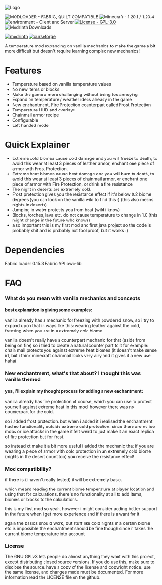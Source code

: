![Logo](https://cdn.modrinth.com/data/ElQgDJsn/images/abf9b0b63c169d0c356a063c072f4a60cebbcc2e.png)

![MODLOADER - FABRIC, QUILT COMPATIBLE](https://img.shields.io/badge/MODLOADER-FABRIC%2C_QUILT_COMPATIBLE-4a9574?style=for-the-badge) ![Minecraft - 1.20.1 / 1.20.4](https://img.shields.io/badge/Minecraft-1.20.1_%2F_1.20.4-2ea44f?style=for-the-badge) ![environment - Client and Server](https://img.shields.io/badge/environment-Client_and_Server-blue?style=for-the-badge) [![License - GPL-3.0](https://img.shields.io/badge/License-GPL--3.0-805fa0?style=for-the-badge)](https://) ![Modrinth Downloads](https://img.shields.io/modrinth/dt/ElQgDJsn?style=for-the-badge&color=00cf40)
<!-- SVG version -->
[![modrinth](https://cdn.jsdelivr.net/npm/@intergrav/devins-badges@3/assets/cozy/available/modrinth_vector.svg)](https://modrinth.com/project/wild-temperatures) [![curseforge](https://cdn.jsdelivr.net/npm/@intergrav/devins-badges@3/assets/cozy/available/curseforge_vector.svg)]()

A temperature mod expanding on vanilla mechanics to make the game a bit more difficult but doesn't require learning complex new mechanics!

# Features

- Temperature based on vanilla temperature values
- No new items or blocks
- Make the game a more challenging without being too annoying
- Expand on temperature / weather ideas already in the game
- New enchantment, Fire Protection counterpart called Frost Protection
- Temperature HUD and overlays
- Chainmail armor recipe
- Configurable
- Left handed mode

# Quick Explainer

- Extreme cold biomes cause cold damage and you will freeze to death, to avoid this wear at least 3 pieces of leather armor, enchant one piece of armor with Frost Protection.
- Extreme heat biomes cause heat damage and you will burn to death, to avoid this wear at least 3 pieces of chainmail armor, or enchant one piece of armor with Fire Protection, or drink a fire resistance
- The night in deserts are extremely cold.
- Frost protection gives you the resistance effect if it's below 0.2 biome degrees (you can look on the vanilla wiki to find this :) (this also means nights in deserts)
- Jumping in water protects you from heat (wild i know)
- Blocks, torches, lava etc. do not cause temperature to change in 1.0 (this might change in the future who knows)
- also important this is my first mod and first java project so the code is probably shit and is probably not fool proof, but it works :)

# Dependencies
Fabric loader 0.15.3
Fabric API
owo-lib

# FAQ

### **What do you mean with vanilla mechanics and concepts**

#### best explanation is giving some examples:

vanilla already has a mechanic for freezing with powdered snow, so i try to expand upon that in ways like this: wearing leather against the cold, freezing when you are in a extremely cold biome.

vanilla doesn't really have a counterpart mechanic for that (aside from being on fire) so i tried to create a natural counter part to it for example: chain mail protects you against extreme heat biomes (it doesn't make sense irl, but i think minecraft chainmail looks very airy and it gives it a new use haha)

### **New enchantment, what's that about? I thought this was vanilla themed**

#### yes, i'll explain my thought process for adding a new enchantment:

vanilla already has fire protection of course, which you can use to protect yourself against extreme heat in this mod, however there was no counterpart for the cold.

so i added frost protection. but when i added it i realised the enchantment had no functionality outside extreme cold protection. since there are no ice mobs or ice attacks in the game it felt weird to just make it an exact replica of fire protection but for frost.

so instead ot make it a bit more useful i added the mechanic that if you are wearing a piece of armor with cold protection in an extremely cold biome (nights in the desert count too) you receive the resistance effect!

### **Mod compatibility?**

if there is (i haven't really tested) it will be extremely basic.

which means reading the current biome temperature at player location and using that for calculations.
there's no functionality at all to add items, biomes or blocks to the calculations.

this is my first mod so yeah, however i might consider adding better support in the future when i get more experience and if there is a want for it

again the basics should work, but stuff like cold nights in a certain biome etc is impossible
the enchantment should be fine though since it takes the current biome temperature into account

### License
The GNU GPLv3 lets people do almost anything they want with this project, except distributing closed source versions. If you do use this, make sure to disclose the source, have a copy of the license and copyright notice, use the same license, and changes made must be documented. For more information read the LICENSE file on the github.
